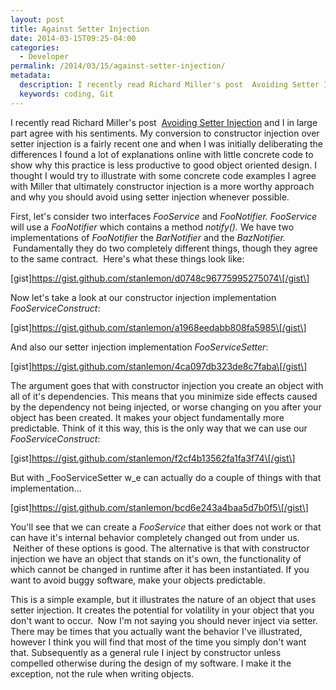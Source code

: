 ```yaml
---
layout: post
title: Against Setter Injection
date: 2014-03-15T09:25-04:00
categories:
  - Developer
permalink: /2014/03/15/against-setter-injection/
metadata:
  description: I recently read Richard Miller's post  Avoiding Setter Injection and I in large part agree with his sentiments.
  keywords: coding, Git
---
```

I recently read Richard Miller's post  [Avoiding Setter Injection](http://richardmiller.co.uk/2014/03/12/avoiding-setter-injection/) and I in large part agree with his sentiments. My conversion to constructor injection over setter injection is a fairly recent one and when I was initially deliberating the differences I found a lot of explanations online with little concrete code to show why this practice is less productive to good object oriented design. I thought I would try to illustrate with some concrete code examples I agree with Miller that ultimately constructor injection is a more worthy approach and why you should avoid using setter injection whenever possible.

First, let's consider two interfaces _FooService_ and _FooNotifier. FooService_ will use a _FooNotifier_ which contains a method _notify()._ We have two implementations of _FooNotifier_ the _BarNotifier_ and the _BazNotifier._  Fundamentally they do two completely different things, though they agree to the same contract.  Here's what these things look like:

\[gist\]https://gist.github.com/stanlemon/d0748c96775995275074\[/gist\]

Now let's take a look at our constructor injection implementation _FooServiceConstruct_:

\[gist\]https://gist.github.com/stanlemon/a1968eedabb808fa5985\[/gist\]

And also our setter injection implementation _FooServiceSetter_:

\[gist\]https://gist.github.com/stanlemon/4ca097db323de8c7faba\[/gist\]

The argument goes that with constructor injection you create an object with all of it's dependencies. This means that you minimize side effects caused by the dependency not being injected, or worse changing on you after your object has been created. It makes your object fundamentally more predictable. Think of it this way, this is the only way that we can use our _FooServiceConstruct_:

\[gist\]https://gist.github.com/stanlemon/f2cf4b13562fa1fa3f74\[/gist\]

But with _FooServiceSetter w_e can actually do a couple of things with that implementation...

\[gist\]https://gist.github.com/stanlemon/bcd6e243a4baa5d7b0f5\[/gist\]

You'll see that we can create a _FooService_ that either does not work or that can have it's internal behavior completely changed out from under us.  Neither of these options is good. The alternative is that with constructor injection we have an object that stands on it's own, the functionality of which cannot be changed in runtime after it has been instantiated. If you want to avoid buggy software, make your objects predictable.

This is a simple example, but it illustrates the nature of an object that uses setter injection. It creates the potential for volatility in your object that you don't want to occur.  Now I'm not saying you should never inject via setter. There may be times that you actually want the behavior I've illustrated, however I think you will find that most of the time you simply don't want that. Subsequently as a general rule I inject by constructor unless compelled otherwise during the design of my software. I make it the exception, not the rule when writing objects.
